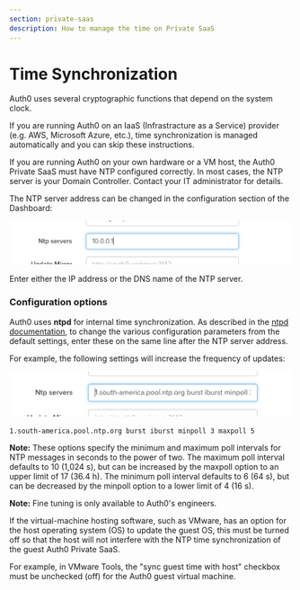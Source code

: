 ```yaml
---
section: private-saas
description: How to manage the time on Private SaaS
---
```


# Time Synchronization

Auth0 uses several cryptographic functions that depend on the system clock.

If you are running Auth0 on an IaaS (Infrastracture as a Service) provider (e.g. AWS, Microsoft Azure, etc.), time synchronization is managed automatically and you can skip these instructions.

If you are running Auth0 on your own hardware or a VM host, the Auth0 Private SaaS must have NTP configured correctly. In most cases, the NTP server is your Domain Controller. Contact your IT administrator for details.

The NTP server address can be changed in the configuration section of the Dashboard:

![ss-2014-12-15T11-34-37.png](/media/articles/private-saas/clock/ss-2014-12-15T11-34-37.png)

Enter either the IP address or the DNS name of the NTP server.

### Configuration options

Auth0 uses __ntpd__ for internal time synchronization. As described in the [ntpd documentation](http://doc.ntp.org/4.1.1/confopt.htm), to change the various configuration parameters from the default settings, enter these on the same line after the NTP server address.

For example, the following settings will increase the frequency of updates:

![ss-2014-12-15T11-36-53.png](/media/articles/private-saas/clock/ss-2014-12-15T11-36-53.png)

```
1.south-america.pool.ntp.org burst iburst minpoll 3 maxpoll 5
```

__Note:__ These options specify the minimum and maximum poll intervals for NTP messages in seconds to the power of two. The maximum poll interval defaults to 10 (1,024 s), but can be increased by the maxpoll option to an upper limit of 17 (36.4 h). The minimum poll interval defaults to 6 (64 s), but can be decreased by the minpoll option to a lower limit of 4 (16 s).

__Note:__ Fine tuning is only available to Auth0's engineers.

If the virtual-machine hosting software, such as VMware, has an option for the host operating system (OS) to update the guest OS, this must be turned off so that the host will not interfere with the NTP time synchronization of the guest Auth0 Private SaaS.

For example, in VMware Tools, the "sync guest time with host" checkbox must be unchecked (off) for the Auth0 guest virtual machine.
